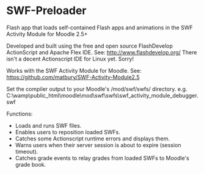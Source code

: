 SWF-Preloader
=============

Flash app that loads self-contained Flash apps and animations in the SWF Activity Module for Moodle 2.5+

Developed and built using the free and open source FlashDevelop
ActionScript and Apache Flex IDE. See: http://www.flashdevelop.org/
There isn't a decent Actionscript IDE for Linux yet. Sorry!

Works with the SWF Activity Module for Moodle. See: https://github.com/matbury/SWF-Activity-Module2.5

Set the compiler output to your Moodle's /mod/swf/swfs/ directory.
e.g. C:\\wamp\public_html\moodle\mod\swf\swfs\swf_activity_module_debugger.swf

Functions:

* Loads and runs SWF files.
* Enables users to reposition loaded SWFs.
* Catches some Actionscript runtime errors and displays them.
* Warns users when their server session is about to expire (session timeout).
* Catches grade events to relay grades from loaded SWFs to Moodle's grade book.